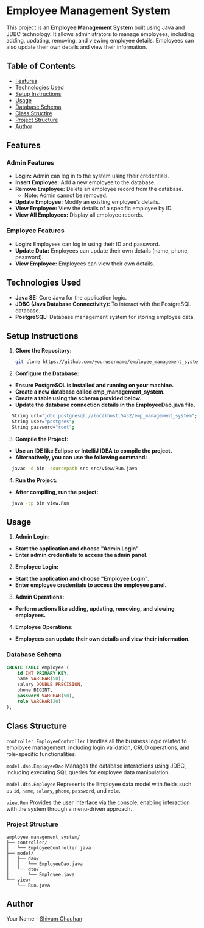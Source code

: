 # Employee Management System

This project is an **Employee Management System** built using Java and JDBC technology. It allows administrators to manage employees, including adding, updating, removing, and viewing employee details. Employees can also update their own details and view their information.

## Table of Contents

- [Features](#features)
- [Technologies Used](#technologies-used)
- [Setup Instructions](#setup-instructions)
- [Usage](#usage)
- [Database Schema](#database-schema)
- [Class Structire](#Class-Structure)
- [Project Structure](#Project-Structure)
- [Author](#author)


## Features

### Admin Features
- **Login:** Admin can log in to the system using their credentials.
- **Insert Employee:** Add a new employee to the database.
- **Remove Employee:** Delete an employee record from the database.
  - Note: Admin cannot be removed.
- **Update Employee:** Modify an existing employee’s details.
- **View Employee:** View the details of a specific employee by ID.
- **View All Employees:** Display all employee records.

### Employee Features
- **Login:** Employees can log in using their ID and password.
- **Update Data:** Employees can update their own details (name, phone, password).
- **View Employee:** Employees can view their own details.

## Technologies Used

- **Java SE:** Core Java for the application logic.
- **JDBC (Java Database Connectivity):** To interact with the PostgreSQL database.
- **PostgreSQL:** Database management system for storing employee data.

## Setup Instructions

1. **Clone the Repository:**
   ```bash
   git clone https://github.com/yourusername/employee_management_system.git

2. **Configure the Database:**

- **Ensure PostgreSQL is installed and running on your machine.**
- **Create a new database called emp_management_system.**
- **Create a table using the schema provided below.**
- **Update the database connection details in the EmployeeDao.java file.**
```bash
  String url="jdbc:postgresql://localhost:5432/emp_management_system";
  String user="postgres";
  String password="root";
```
3. **Compile the Project:**

- **Use an IDE like Eclipse or IntelliJ IDEA to compile the project.**
- **Alternatively, you can use the following command:**
```bash
  javac -d bin -sourcepath src src/view/Run.java
```
4. **Run the Project:**

- **After compiling, run the project:**
```bash
  java -cp bin view.Run
```
## Usage
1. **Admin Login:**

- **Start the application and choose "Admin Login".**
- **Enter admin credentials to access the admin panel.**

2. **Employee Login:**

- **Start the application and choose "Employee Login".**
- **Enter employee credentials to access the employee panel.**

3. **Admin Operations:**

- **Perform actions like adding, updating, removing, and viewing employees.**
  
4. **Employee Operations:**

- **Employees can update their own details and view their information.**
  
### Database Schema
```sql
CREATE TABLE employee (
    id INT PRIMARY KEY,
    name VARCHAR(50),
    salary DOUBLE PRECISION,
    phone BIGINT,
    password VARCHAR(50),
    role VARCHAR(20)
);
```
## Class Structure
`controller.EmployeeController`
Handles all the business logic related to employee management, including login validation, CRUD operations, and role-specific functionalities.

`model.dao.EmployeeDao`
Manages the database interactions using JDBC, including executing SQL queries for employee data manipulation.

`model.dto.Employee`
Represents the Employee data model with fields such as `id`, `name`, `salary`, `phone`, `password`, and `role`.

`view.Run`
Provides the user interface via the console, enabling interaction with the system through a menu-driven approach.

  
### Project Structure
```
employee_management_system/
├── controller/
│   └── EmployeeController.java
├── model/
│   ├── dao/
│   │   └── EmployeeDao.java
│   └── dto/
│       └── Employee.java
└── view/
    └── Run.java
```
## Author
Your Name - [Shivam Chauhan](www.linkedin.com/in/chauhan21shivam)
